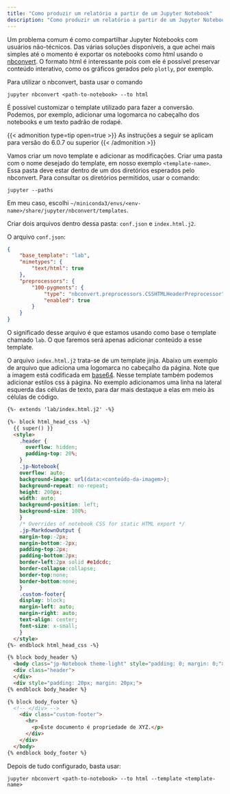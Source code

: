 ```yaml
---
title: "Como produzir um relatório a partir de um Jupyter Notebook"
description: "Como produzir um relatório a partir de um Jupyter Notebook"
---
```


Um problema comum é como compartilhar Jupyter Notebooks com usuários não-técnicos. Das várias soluções disponíveis, a que achei mais simples até o momento é exportar os notebooks como html usando o [nbconvert](https://nbconvert.readthedocs.io/en/latest/index.html). O formato html é interessante pois com ele é possível preservar conteúdo interativo, como os gráficos gerados pelo `plotly`, por exemplo.

Para utilizar o nbconvert, basta usar o comando

```
jupyter nbconvert <path-to-notebook> --to html
```

É possível customizar o template utilizado para fazer a conversão. Podemos, por exemplo, adicionar uma logomarca no cabeçalho dos notebooks e um texto padrão de rodapé.


{{< admonition type=tip open=true >}}
As instruções a seguir se aplicam para versão do 6.0.7 ou superior
{{< /admonition >}}

Vamos criar um novo template e adicionar as modificações. Criar uma pasta com o nome desejado do template, em nosso exemplo `<template-name>`. Essa pasta deve estar dentro de um dos diretórios esperados pelo nbconvert. Para consultar os diretórios permitidos, usar o comando:

```
jupyter --paths
```

Em meu caso, escolhi `~/miniconda3/envs/<env-name>/share/jupyter/nbconvert/templates`.


Criar dois arquivos dentro dessa pasta: `conf.json` e `index.html.j2`.

O arquivo `conf.json`:

```json
{
    "base_template": "lab",
    "mimetypes": {
        "text/html": true
    },
    "preprocessors": {
        "100-pygments": {
            "type": "nbconvert.preprocessors.CSSHTMLHeaderPreprocessor",
            "enabled": true
        }
    }
}
```

O significado desse arquivo é que estamos usando como base o template chamado `lab`. O que faremos será apenas adicionar conteúdo a esse template.

O arquivo `index.html.j2` trata-se de um template jinja. Abaixo um exemplo de arquivo que adiciona uma logomarca no cabeçalho da página. Note que a imagem está codificada em [base64](https://www.base64-image.de/). Nesse template também podemos adicionar estilos css à página. No exemplo adicionamos uma linha na lateral esquerda das células de texto, para dar mais destaque a elas em meio às células de código.

```html
{%- extends 'lab/index.html.j2' -%}

{%- block html_head_css -%}
  {{ super() }}
  <style>
    .header {
      overflow: hidden;
      padding-top: 20%;
    }
    .jp-Notebook{
    overflow: auto;
    background-image: url(data:<conteúdo-da-imagem>);
    background-repeat: no-repeat;
    height: 200px;
    width: auto;
    background-position: left;
    background-size: 100%;
    }
    /* Overrides of notebook CSS for static HTML export */
    .jp-MarkdownOutput {
    margin-top:-2px;
    margin-bottom:-2px;
    padding-top:2px;
    padding-bottom:2px;
    border-left:2px solid #e1dcdc;
    border-collapse:collapse;
    border-top:none;
    border-bottom:none;
    }
    .custom-footer{
    display: block;
    margin-left: auto;
    margin-right: auto;
    text-align: center;
    font-size: x-small;
    }
  </style>
{%- endblock html_head_css -%}

{% block body_header %}
  <body class="jp-Notebook theme-light" style="padding: 0; margin: 0;">
  <div class="header">
  </div>
  <div style="padding: 20px; margin: 20px;">
{% endblock body_header %}

{% block body_footer %}
  <!-- </div> -->
  	<div class="custom-footer">
      <hr>
	    <p>Este documento é propriedade de XYZ.</p>
	  </div>
	</div>
  </body>
{% endblock body_footer %}
```

Depois de tudo configurado, basta usar:

```
jupyter nbconvert <path-to-notebook> --to html --template <template-name>
```